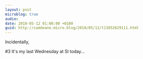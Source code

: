 ```yaml
---
layout: post
microblog: true
audio: 
date: 2010-05-12 01:00:00 +0100
guid: http://samdeane.micro.blog/2010/05/12/t13852629111.html
---
```

Incidentally,

#3 It's my last Wednesday at SI today...
